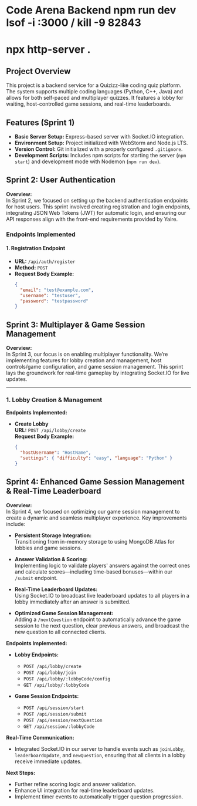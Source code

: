 # Code Arena Backend npm run dev lsof -i :3000 / kill -9 82843

# npx http-server .


## Project Overview
This project is a backend service for a Quizizz-like coding quiz platform. The system supports multiple coding languages (Python, C++, Java) and allows for both self-paced and multiplayer quizzes. It features a lobby for waiting, host-controlled game sessions, and real-time leaderboards.

## Features (Sprint 1)
- **Basic Server Setup:** Express-based server with Socket.IO integration.
- **Environment Setup:** Project initialized with WebStorm and Node.js LTS.
- **Version Control:** Git initialized with a properly configured `.gitignore`.
- **Development Scripts:** Includes npm scripts for starting the server (`npm start`) and development mode with Nodemon (`npm run dev`).

## Sprint 2: User Authentication

**Overview:**  
In Sprint 2, we focused on setting up the backend authentication endpoints for host users. This sprint involved creating registration and login endpoints, integrating JSON Web Tokens (JWT) for automatic login, and ensuring our API responses align with the front-end requirements provided by Yaire.

### Endpoints Implemented

#### 1. Registration Endpoint
- **URL:** `/api/auth/register`
- **Method:** `POST`
- **Request Body Example:**
  ```json
  {
    "email": "test@example.com",
    "username": "testuser",
    "password": "testpassword"
  }

## Sprint 3: Multiplayer & Game Session Management

**Overview:**  
In Sprint 3, our focus is on enabling multiplayer functionality. We’re implementing features for lobby creation and management, host controls/game configuration, and game session management. This sprint lays the groundwork for real‑time gameplay by integrating Socket.IO for live updates.

---

### 1. Lobby Creation & Management

**Endpoints Implemented:**

- **Create Lobby**  
  **URL:** `POST /api/lobby/create`  
  **Request Body Example:**
  ```json
  {
    "hostUsername": "HostName",
    "settings": { "difficulty": "easy", "language": "Python" }
  }

## Sprint 4: Enhanced Game Session Management & Real-Time Leaderboard

**Overview:**  
In Sprint 4, we focused on optimizing our game session management to create a dynamic and seamless multiplayer experience. Key improvements include:

- **Persistent Storage Integration:**  
  Transitioning from in-memory storage to using MongoDB Atlas for lobbies and game sessions.

- **Answer Validation & Scoring:**  
  Implementing logic to validate players' answers against the correct ones and calculate scores—including time-based bonuses—within our `/submit` endpoint.

- **Real-Time Leaderboard Updates:**  
  Using Socket.IO to broadcast live leaderboard updates to all players in a lobby immediately after an answer is submitted.

- **Optimized Game Session Management:**  
  Adding a `/nextQuestion` endpoint to automatically advance the game session to the next question, clear previous answers, and broadcast the new question to all connected clients.

**Endpoints Implemented:**
- **Lobby Endpoints:**
  - `POST /api/lobby/create`
  - `POST /api/lobby/join`
  - `POST /api/lobby/:lobbyCode/config`
  - `GET /api/lobby/:lobbyCode`

- **Game Session Endpoints:**
  - `POST /api/session/start`
  - `POST /api/session/submit`
  - `POST /api/session/nextQuestion`
  - `GET /api/session/:lobbyCode`

**Real-Time Communication:**
- Integrated Socket.IO in our server to handle events such as `joinLobby`, `leaderboardUpdate`, and `newQuestion`, ensuring that all clients in a lobby receive immediate updates.

**Next Steps:**
- Further refine scoring logic and answer validation.
- Enhance UI integration for real-time leaderboard updates.
- Implement timer events to automatically trigger question progression.



